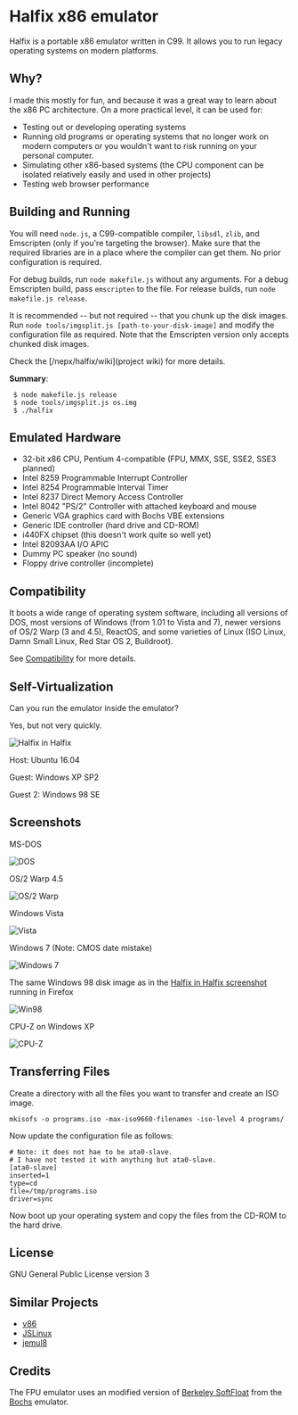 # Halfix x86 emulator

Halfix is a portable x86 emulator written in C99. It allows you to run legacy operating systems on modern platforms. 

## Why?

I made this mostly for fun, and because it was a great way to learn about the x86 PC architecture. On a more practical level, it can be used for:
 - Testing out or developing operating systems
 - Running old programs or operating systems that no longer work on modern computers or you wouldn't want to risk running on your personal computer. 
 - Simulating other x86-based systems (the CPU component can be isolated relatively easily and used in other projects)
 - Testing web browser performance

## Building and Running

You will need `node.js`, a C99-compatible compiler, `libsdl`, `zlib`, and Emscripten (only if you're targeting the browser). Make sure that the required libraries are in a place where the compiler can get them. No prior configuration is required. 

For debug builds, run `node makefile.js` without any arguments. For a debug Emscripten build, pass `emscripten` to the file. For release builds, run `node makefile.js release`. 

It is recommended -- but not required -- that you chunk up the disk images. Run `node tools/imgsplit.js [path-to-your-disk-image]` and modify the configuration file as required. Note that the Emscripten version only accepts chunked disk images. 

Check the [/nepx/halfix/wiki](project wiki) for more details. 

**Summary**:

```
 $ node makefile.js release
 $ node tools/imgsplit.js os.img
 $ ./halfix
```

## Emulated Hardware

 - 32-bit x86 CPU, Pentium 4-compatible (FPU, MMX, SSE, SSE2, SSE3 planned)
 - Intel 8259 Programmable Interrupt Controller
 - Intel 8254 Programmable Interval Timer
 - Intel 8237 Direct Memory Access Controller
 - Intel 8042 "PS/2" Controller with attached keyboard and mouse
 - Generic VGA graphics card with Bochs VBE extensions
 - Generic IDE controller (hard drive and CD-ROM)
 - i440FX chipset (this doesn't work quite so well yet)
 - Intel 82093AA I/O APIC
 - Dummy PC speaker (no sound)
 - Floppy drive controller (incomplete)

## Compatibility

It boots a wide range of operating system software, including all versions of DOS, most versions of Windows (from 1.01 to Vista and 7), newer versions of OS/2 Warp (3 and 4.5), ReactOS, and some varieties of Linux (ISO Linux, Damn Small Linux, Red Star OS 2, Buildroot). 

See [Compatibility](compatibility.md) for more details.

## Self-Virtualization

Can you run the emulator inside the emulator? 

Yes, but not very quickly. 

![Halfix in Halfix](docs/pics/halfix-in-halfix.png)

Host: Ubuntu 16.04

Guest: Windows XP SP2

Guest 2: Windows 98 SE

## Screenshots

MS-DOS

![DOS](docs/pics/dos.png)

OS/2 Warp 4.5

![OS/2 Warp](docs/pics/os2-warp4.png)

Windows Vista

![Vista](docs/pics/vista.png)

Windows 7 (Note: CMOS date mistake)

![Windows 7](docs/pics/win7.png)

The same Windows 98 disk image as in the [Halfix in Halfix screenshot](docs/pics/halfix-in-halfix.png) running in Firefox

![Win98](docs/pics/win98.png)

CPU-Z on Windows XP

![CPU-Z](docs/pics/cpu-z.png)

## Transferring Files

Create a directory with all the files you want to transfer and create an ISO image. 

```
mkisofs -o programs.iso -max-iso9660-filenames -iso-level 4 programs/
```

Now update the configuration file as follows:

```
# Note: it does not hae to be ata0-slave. 
# I have not tested it with anything but ata0-slave.
[ata0-slave]
inserted=1
type=cd
file=/tmp/programs.iso
driver=sync
```

Now boot up your operating system and copy the files from the CD-ROM to the hard drive. 

## License

GNU General Public License version 3

## Similar Projects

 - [v86](https://www.github.com/copy/v86)
 - [JSLinux](http://bellard.org/jslinux/)
 - [jemul8](http://www.github.com/asmblah/jemul8)

## Credits

The FPU emulator uses an modified version of [Berkeley SoftFloat](jhauser.us/arithmetic/SoftFloat.html) from the [Bochs](bochs.sourceforge.net) emulator. 